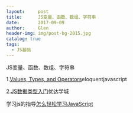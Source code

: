 ```yaml
---
layout:     post 
title:      JS变量、函数、数组、字符串
date:       2017-09-09 
author:     Glen                      
header-img: img/post-bg-2015.jpg
catalog: true 
tags: 
  - JS基础
---  
```



JS变量、函数、数组、字符串

1.[Values, Types, and Operators](http://eloquentjavascript.net/01_values.html)eloquentjavascript

2.[JS数据类型入门](https://classroom.udacity.com/courses/ud803/lessons/74007e2e-2a0a-4de3-a8a6-5c2ec4275773/concepts/d38fbf76-c43a-47dd-b031-b20397d6c283)优达学城

学习js的指导[怎么轻松学习JavaScript](https://mp.weixin.qq.com/s/s_gUvEGrgYz4OjmNXLfGJQ)
